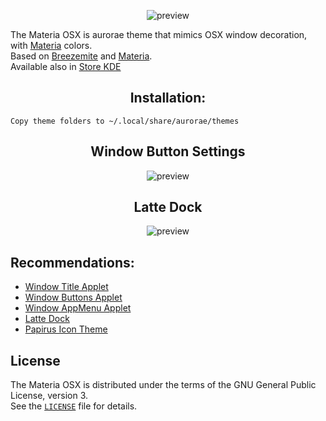 <p align="center">
  <img src="https://raw.githubusercontent.com/jcmljunior/Materia-OSX/master/resources/preview.jpg" alt="preview"/>
</p>

The Materia OSX is aurorae theme that mimics OSX window decoration, with [Materia](https://github.com/PapirusDevelopmentTeam/materia-kde) colors. <br>
Based on [Breezemite](https://github.com/andreyorst/Breezemite) and [Materia](https://github.com/PapirusDevelopmentTeam/materia-kde).<br>
Available also in [Store KDE](https://store.kde.org/p/1268282/)

<h2 align="center">Installation:</h2>

```
Copy theme folders to ~/.local/share/aurorae/themes
```

<h2 align="center">Window Button Settings</h2>
<p align="center">
  <img src="https://raw.githubusercontent.com/jcmljunior/materia-osx/master/resources/window-buttons-settings.png" alt="preview"/>
</p>

<h2 align="center">Latte Dock</h2>
<p align="center">
  <img src="https://raw.githubusercontent.com/jcmljunior/materia-osx/master/resources/desktop.jpg" alt="preview"/>
</p>

## Recommendations:
+ [Window Title Applet](https://www.opendesktop.org/p/1274218/)
+ [Window Buttons Applet](https://www.opendesktop.org/p/1272871/)
+ [Window AppMenu Applet](https://www.opendesktop.org/p/1274975/)
+ [Latte Dock](https://store.kde.org/p/1169519/)
+ [Papirus Icon Theme](https://github.com/PapirusDevelopmentTeam/papirus-icon-theme/)

## License
The Materia OSX is distributed under the terms of the GNU General Public License, version 3.<br>
See the [`LICENSE`](LICENSE) file for details.
